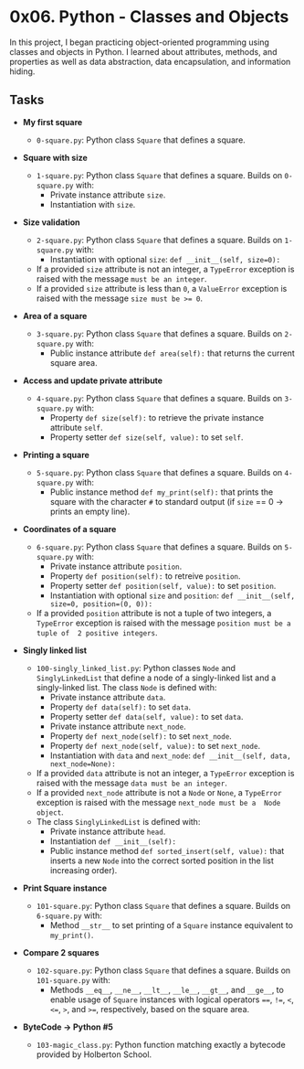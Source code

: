 # 0x06. Python - Classes and Objects

In this project, I began practicing object-oriented programming using 
classes and objects in Python. I learned about attributes, methods, and 
properties as well as data abstraction, data encapsulation, and information 
hiding.

## Tasks
* **My first square**
  * `0-square.py`: Python class `Square` that defines a square.

* **Square with size**
  * `1-square.py`: Python class `Square` that defines a square. Builds on 
`0-square.py` with:
    * Private instance attribute `size`.
    * Instantiation with `size`.

* **Size validation**
  * `2-square.py`: Python class `Square` that defines a square. Builds on 
`1-square.py` with:
    * Instantiation with optional `size`: `def __init__(self, size=0):`
  * If a provided `size` attribute is not an integer, a `TypeError` exception 
is raised with the message `must be an integer`.
  * If a provided `size` attribute is less than `0`, a `ValueError` exception 
is raised with the message `size must be >= 0`.

* **Area of a square**
  * `3-square.py`: Python class `Square` that defines a square. Builds on 
`2-square.py` with:
    * Public instance attribute `def area(self):` that returns the current 
square area.
 
* **Access and update private attribute**
  * `4-square.py`: Python class `Square` that defines a square. Builds on 
`3-square.py` with:
    * Property `def size(self):` to retrieve the private instance 
attribute `self`.
    * Property setter `def size(self, value):` to set `self`.

* **Printing a square**
  * `5-square.py`: Python class `Square` that defines a square. Builds on 
`4-square.py` with:
    * Public instance method `def my_print(self):` that prints the square 
with the character `#` to standard output (if `size` == 0 -> prints an empty 
line).

* **Coordinates of a square**
  * `6-square.py`: Python class `Square` that defines a square. Builds on 
`5-square.py` with:
    * Private instance attribute `position`.
    * Property `def position(self):` to retreive `position`.
    * Property setter `def position(self, value):` to set `position`.
    * Instantiation with optional `size` and `position`: 
`def __init__(self, size=0, position=(0, 0)):`
  * If a provided `position` attribute is not a tuple of two integers, a 
`TypeError` exception is raised with the message `position must be a tuple of 
2 positive integers`.

* **Singly linked list**
  * `100-singly_linked_list.py`: Python classes `Node` and `SinglyLinkedList` 
that define a node of a singly-linked list and a singly-linked list. The class 
`Node` is defined with:
    * Private instance attribute `data`.
    * Property `def data(self):` to set `data`.
    * Property setter `def data(self, value):` to set `data`.
    * Private instance attribute `next_node`.
    * Property `def next_node(self):` to set `next_node`.
    * Property `def next_node(self, value):` to set `next_node`.
    * Instantiation with `data` and `next_node`: 
`def __init__(self, data, next_node=None):`
  * If a provided `data` attribute is not an integer, a `TypeError` 
exception is raised with the message `data must be an integer`.
  * If a provided `next_node` attribute is not a `Node` or `None`, a 
`TypeError` exception is raised with the message `next_node must be a 
Node object`.
  * The class `SinglyLinkedList` is defined with:
    * Private instance attribute `head`.
    * Instantiation `def __init__(self):`
    * Public instance method `def sorted_insert(self, value):` that inserts a 
new `Node` into the correct sorted position in the list increasing order).

* **Print Square instance**
  * `101-square.py`: Python class `Square` that defines a square. Builds on 
`6-square.py` with:
    * Method `__str__` to set printing of a `Square` instance equivalent to 
`my_print()`.

* **Compare 2 squares**
  * `102-square.py`: Python class `Square` that defines a square. Builds on 
`101-square.py` with:
    * Methods `__eq__`, `__ne__`, `__lt__`, `__le__`, `__gt__`, and `__ge__`, 
to enable usage of `Square` instances with logical operators `==`, `!=`, `<`, 
`<=`, `>`, and `>=`, respectively, based on the square area.

* **ByteCode -> Python #5**
  * `103-magic_class.py`: Python function matching exactly a bytecode 
provided by Holberton School.
